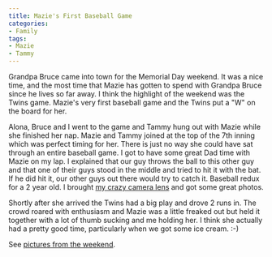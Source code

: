 ```yaml
---
title: Mazie's First Baseball Game
categories:
- Family
tags:
- Mazie
- Tammy
---
```


Grandpa Bruce came into town for the Memorial Day weekend. It was a nice time, and the most time that Mazie has gotten to spend with Grandpa Bruce since he lives so far away. I think the highlight of the weekend was the Twins game. Mazie's very first baseball game and the Twins put a "W" on the board for her.

Alona, Bruce and I went to the game and Tammy hung out with Mazie while she finished her nap. Mazie and Tammy joined at the top of the 7th inning which was perfect timing for her. There is just no way she could have sat through an entire baseball game. I got to have some great Dad time with Mazie on my lap. I explained that our guy throws the ball to this other guy and that one of their guys stood in the middle and tried to hit it with the bat. If he did hit it, our other guys out there would try to catch it. Baseball redux for a 2 year old. I brought [my crazy camera lens](http://photos.thingelstad.com/2007/05/BrucesVisit/content/20070527_132329_2024_large.html) and got some great photos.

Shortly after she arrived the Twins had a big play and drove 2 runs in. The crowd roared with enthusiasm and Mazie was a little freaked out but held it together with a lot of thumb sucking and me holding her. I think she actually had a pretty good time, particularly when we got some ice cream. :-)

See [pictures from the weekend](http://photos.thingelstad.com/2007/05/BrucesVisit/).

